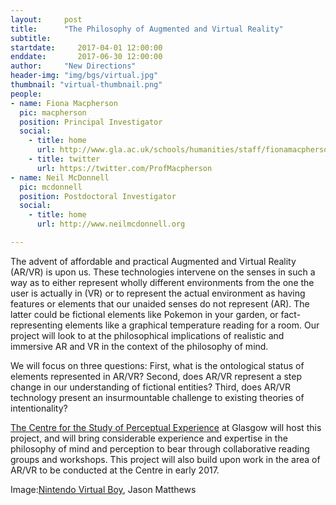 ```yaml
---
layout:     post
title:      "The Philosophy of Augmented and Virtual Reality"
subtitle:     
startdate:     2017-04-01 12:00:00
enddate:       2017-06-30 12:00:00
author:     "New Directions"
header-img: "img/bgs/virtual.jpg"
thumbnail: "virtual-thumbnail.png"
people:
- name: Fiona Macpherson
  pic: macpherson
  position: Principal Investigator
  social:
    - title: home
      url: http://www.gla.ac.uk/schools/humanities/staff/fionamacpherson/
    - title: twitter
      url: https://twitter.com/ProfMacpherson
- name: Neil McDonnell
  pic: mcdonnell
  position: Postdoctoral Investigator
  social:
    - title: home
      url: http://www.neilmcdonnell.org

---
```


The advent of affordable and practical Augmented and Virtual Reality (AR/VR) is upon us. These technologies intervene on the senses in such a way as to either represent wholly different environments from the one the user is actually in (VR) or to represent the actual environment as having features or elements that our unaided senses do not represent (AR). The latter could be fictional elements like Pokemon in your garden, or fact-representing elements like a graphical temperature reading for a room. Our project will look to at the philosophical implications of realistic and immersive AR and VR in the context of the philosophy of mind.

We will focus on three questions: First, what is the ontological status of elements represented in AR/VR? Second, does AR/VR represent a step change in our understanding of fictional entities? Third, does AR/VR technology present an insurmountable challenge to existing theories of intentionality?

[The Centre for the Study of Perceptual Experience](http://www.gla.ac.uk/schools/humanities/research/philosophyresearch/cspe/) at Glasgow will host this project, and will bring considerable experience and expertise in the philosophy of mind and perception to bear through collaborative reading groups and workshops. This project will also build upon work in the area of AR/VR to be conducted at the Centre in early 2017.

<span class="caption text-muted">Image:<a href="https://www.flickr.com/photos/jpmatth/782493648" target="_blank">Nintendo Virtual Boy</a>, Jason Matthews</span>
